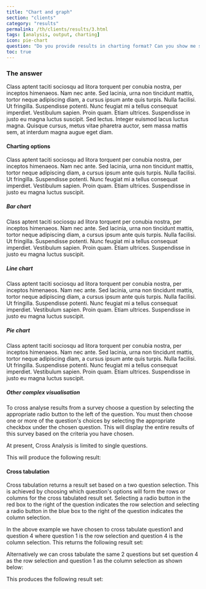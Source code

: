 ```yaml
---
title: "Chart and graph"
section: "clients"
category: "results"
permalink: /th/clients/results/3.html
tags: [analysis, output, charting]
icon: pie-chart
question: "Do you provide results in charting format? Can you show me some examples on how the actual charting will look like?"
toc: true
---
```


### <i class="pe-anchor pe-fw"></i> The answer

Class aptent taciti sociosqu ad litora torquent per conubia nostra, per inceptos himenaeos. Nam nec ante. Sed lacinia, urna non tincidunt mattis, tortor neque adipiscing diam, a cursus ipsum ante quis turpis. Nulla facilisi. Ut fringilla. Suspendisse potenti. Nunc feugiat mi a tellus consequat imperdiet. Vestibulum sapien. Proin quam. Etiam ultrices. Suspendisse in justo eu magna luctus suscipit. Sed lectus. Integer euismod lacus luctus magna. Quisque cursus, metus vitae pharetra auctor, sem massa mattis sem, at interdum magna augue eget diam.


#### Charting options

Class aptent taciti sociosqu ad litora torquent per conubia nostra, per inceptos himenaeos. Nam nec ante. Sed lacinia, urna non tincidunt mattis, tortor neque adipiscing diam, a cursus ipsum ante quis turpis. Nulla facilisi. Ut fringilla. Suspendisse potenti. Nunc feugiat mi a tellus consequat imperdiet. Vestibulum sapien. Proin quam. Etiam ultrices. Suspendisse in justo eu magna luctus suscipit.

##### Bar chart

Class aptent taciti sociosqu ad litora torquent per conubia nostra, per inceptos himenaeos. Nam nec ante. Sed lacinia, urna non tincidunt mattis, tortor neque adipiscing diam, a cursus ipsum ante quis turpis. Nulla facilisi. Ut fringilla. Suspendisse potenti. Nunc feugiat mi a tellus consequat imperdiet. Vestibulum sapien. Proin quam. Etiam ultrices. Suspendisse in justo eu magna luctus suscipit.

##### Line chart

Class aptent taciti sociosqu ad litora torquent per conubia nostra, per inceptos himenaeos. Nam nec ante. Sed lacinia, urna non tincidunt mattis, tortor neque adipiscing diam, a cursus ipsum ante quis turpis. Nulla facilisi. Ut fringilla. Suspendisse potenti. Nunc feugiat mi a tellus consequat imperdiet. Vestibulum sapien. Proin quam. Etiam ultrices. Suspendisse in justo eu magna luctus suscipit.

##### Pie chart

Class aptent taciti sociosqu ad litora torquent per conubia nostra, per inceptos himenaeos. Nam nec ante. Sed lacinia, urna non tincidunt mattis, tortor neque adipiscing diam, a cursus ipsum ante quis turpis. Nulla facilisi. Ut fringilla. Suspendisse potenti. Nunc feugiat mi a tellus consequat imperdiet. Vestibulum sapien. Proin quam. Etiam ultrices. Suspendisse in justo eu magna luctus suscipit.


##### Other complex visualisation

To cross analyse results from a survey choose a question by selecting the appropriate radio button to the left of the question. You must then choose one or more of the question's choices by selecting the appropriate checkbox under the chosen question. This will display the entire results of this survey based on the criteria you have chosen.

At present, Cross Analysis is limited to single questions.




This will produce the following result:



#### Cross tabulation

Cross tabulation returns a result set based on a two question selection. This is achieved by choosing which question's options will form the rows or columns for the cross tabulated result set. Selecting a radio button in the red box to the right of the question indicates the row selection and selecting a radio button in the blue box to the right of the question indicates the column selection.



In the above example we have chosen to cross tabulate question1 and question 4 where question 1 is the row selection and question 4 is the column selection. This returns the following result set:



Alternatively we can cross tabulate the same 2 questions but set question 4 as the row selection and question 1 as the column selection as shown below:




This produces the following result set:
